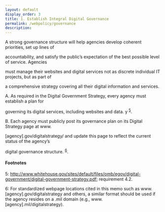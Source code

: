 ```yaml
---
layout: default
display_order: 3
title: 1. Establish Integral Digital Governance 
permalink: /webpolicy/governance
description:
---
```

A strong governance structure will help agencies develop coherent priorities, set up lines of 

accountability, and satisfy the public’s expectation of the best possible level of service. Agencies 

must manage their websites and digital services not as discrete individual IT projects, but as part of 

a comprehensive strategy covering all their digital information and services.


A.	As required in the Digital Government Strategy, every agency must establish a plan for 

governing its digital services, including websites and data.   y <sup>[5](#myfootnote5)</sup>.    


B.	Each agency must publicly post its governance plan on its Digital Strategy page at www.

[agency].gov/digitalstrategy/ and update this page to reflect the current status of the agency’s 

digital governance structure. <sup>[6](#myfootnote6)</sup>. 

#### Footnotes
<a name="myfootnote1">5</a>: http://www.whitehouse.gov/sites/default/files/omb/egov/digital-government/digital-government-strategy.pdf; requirement 4.2. 

<a name="myfootnote1">6</a>: For standardized webpage locations cited in this memo such as www.[agency].gov/digitalstrategy and others, a similar format should be used if the agency resides on a .mil domain (e.g., www.[agency].mil/digitalstrategy). 

